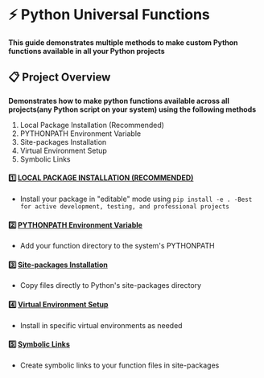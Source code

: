 # ⚡ Python Universal Functions
**This guide demonstrates multiple methods to make custom Python functions available in all your Python projects**

## 📋 Project Overview
**Demonstrates how to make python functions available across all projects(any Python script on your system) using the following methods**
1. Local Package Installation (Recommended)
2. PYTHONPATH Environment Variable
3. Site-packages Installation
4. Virtual Environment Setup
5. Symbolic Links

#### 1️⃣ [LOCAL PACKAGE INSTALLATION (RECOMMENDED)](./LocalPackageInstallation/README.md)
- Install your package in "editable" mode using `pip install -e .
-Best for active development, testing, and professional projects`

#### 2️⃣ [PYTHONPATH Environment Variable](./PythonPathEnvironmentVariable/README.md)
- Add your function directory to the system's PYTHONPATH

#### 3️⃣ [Site-packages Installation](./SitePackageInstallation/README.md)
- Copy files directly to Python's site-packages directory

#### 4️⃣ [Virtual Environment Setup](./VirtualEnvironmentSetup/README.md)
- Install in specific virtual environments as needed

#### 5️⃣ [Symbolic Links](./SymbolicLinks/README.md)
- Create symbolic links to your function files in site-packages

